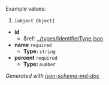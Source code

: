 Example values: 

 1. `[object Object]`
 - <b id="#/properties/id">id</b>
	 - &#36;ref: [../types/IdentifierType.json](#..typesidentifiertype.json)
 - <b id="#/properties/name">name</b> `required`
	 - **Type:** `string`
 - <b id="#/properties/percent">percent</b> `required`
	 - **Type:** `number`

_Generated with [json-schema-md-doc](https://brianwendt.github.io/json-schema-md-doc/)_